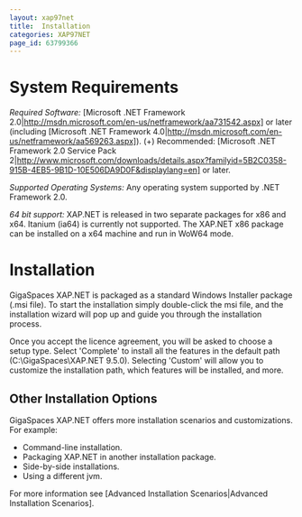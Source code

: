 ```yaml
---
layout: xap97net
title:  Installation
categories: XAP97NET
page_id: 63799366
---
```


# System Requirements

*Required Software:* [Microsoft .NET Framework 2.0|http://msdn.microsoft.com/en-us/netframework/aa731542.aspx] or later (including  [Microsoft .NET Framework 4.0|http://msdn.microsoft.com/en-us/netframework/aa569263.aspx]).
(+) Recommended: [Microsoft .NET Framework 2.0 Service Pack 2|http://www.microsoft.com/downloads/details.aspx?familyid=5B2C0358-915B-4EB5-9B1D-10E506DA9D0F&displaylang=en] or later.

*Supported Operating Systems:* Any operating system supported by .NET Framework 2.0.

*64 bit support:* XAP.NET is released in two separate packages for x86 and x64. Itanium (ia64) is currently not supported. The XAP.NET x86 package can be installed on a x64 machine and run in WoW64 mode.

#  Installation

GigaSpaces XAP.NET is packaged as a standard Windows Installer package (.msi file). To start the installation simply double-click the msi file, and the installation wizard will pop up and guide you through the installation process.

Once you accept the licence agreement, you will be asked to choose a setup type. Select 'Complete' to install all the features in the default path (C:\GigaSpaces\XAP.NET 9.5.0). Selecting 'Custom' will allow you to customize the installation path, which features will be installed, and more.

## Other Installation Options

GigaSpaces XAP.NET offers more installation scenarios and customizations. For example:
- Command-line installation.
- Packaging XAP.NET in another installation package.
- Side-by-side installations.
- Using a different jvm.

For more information see [Advanced Installation Scenarios|Advanced Installation Scenarios].

